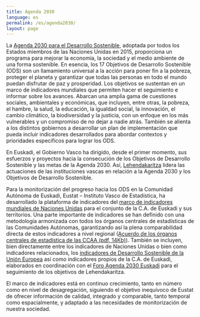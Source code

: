 ```yaml
---
title: Agenda 2030
language: es
permalink: /es/agenda2030/
layout: page
---
```


La [Agenda 2030 para el Desarrollo Sostenible](https://www.un.org/sustainabledevelopment/es/), adoptada por todos los Estados miembros de las Naciones Unidas en 2015, proporciona un programa para mejorar la economía, la sociedad y el medio ambiente de una forma sostenible. En esencia, los 17 Objetivos de Desarrollo Sostenible (ODS) son un llamamiento universal a la acción para poner fin a la pobreza, proteger el planeta y garantizar que todas las personas en todo el mundo puedan disfrutar de paz y prosperidad.
Los objetivos se sustentan en un marco de indicadores mundiales que permiten hacer el seguimiento e informar sobre los avances. Abarcan una amplia gama de cuestiones sociales, ambientales y económicas, que incluyen, entre otras, la pobreza, el hambre, la salud, la educación, la igualdad social, la innovación, el cambio climático, la biodiversidad y la justicia, con un enfoque en los más vulnerables y un compromiso de no dejar a nadie atrás. También se alienta a los distintos gobiernos a desarrollar un plan de implementación que pueda incluir indicadores desarrollados para abordar contextos y prioridades específicos para lograr los ODS.

En Euskadi, el Gobierno Vasco ha dirigido, desde el primer momento, sus esfuerzos y proyectos hacia la consecución de los Objetivos de Desarrollo Sostenible y las metas de la Agenda 2030. Así, [Lehendakaritza](https://www.euskadi.eus/gobierno-vasco/innovacion-social-agenda-2030/) lidera las actuaciones de las instituciones vascas en relación a la Agenda 2030 y los Objetivos de Desarrollo Sostenible.

Para la monitorización del progreso hacia los ODS en la Comunidad Autónoma de Euskadi, Eustat – Instituto Vasco de Estadística, ha desarrollado la plataforma de indicadores del [marco de indicadores mundiales de Naciones Unidas](https://unstats.un.org/sdgs/metadata) para el conjunto de la C.A. de Euskadi y sus territorios. Una parte importante de indicadores se han definido con una metodología armonizada con todos los órganos centrales de estadísticas de las Comunidades Autónomas, garantizando así la plena comparabilidad directa de estos indicadores a nivel regional ([Acuerdo de los órganos centrales de estadística de las CCAA (pdf, 14Kb)](https://eustat-des.github.io/site/assets/doc/OCECA_es.pdf)). También se incluyen, bien directamente entre los indicadores de Naciones Unidas o bien como indicadores relacionados, los [indicadores de Desarrollo Sostenible de la Unión Europea](https://ec.europa.eu/eurostat/web/sdi) así como indicadores propios de la C.A. de Euskadi, elaborados en coordinación con el [Foro Agenda 2030 Euskadi](https://www.euskadi.eus/gobierno-vasco/innovacion-social-agenda-2030/)  para el seguimiento de los objetivos de Lehendakaritza. 

El marco de indicadores está en continuo crecimiento, tanto en número como en nivel de desagregación, siguiendo el objetivo inequívoco de Eustat de ofrecer información de calidad, integrado y comparable, tanto temporal como espacialmente, y adaptado a las necesidades de monitorización de nuestra sociedad.
